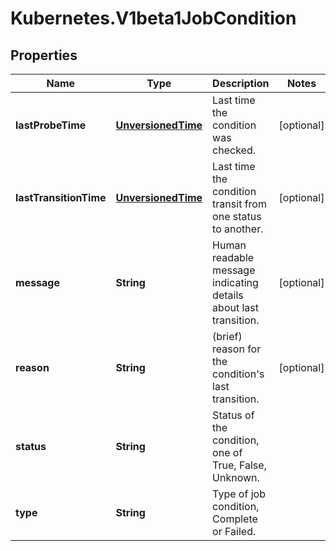 # Kubernetes.V1beta1JobCondition

## Properties
Name | Type | Description | Notes
------------ | ------------- | ------------- | -------------
**lastProbeTime** | [**UnversionedTime**](UnversionedTime.md) | Last time the condition was checked. | [optional] 
**lastTransitionTime** | [**UnversionedTime**](UnversionedTime.md) | Last time the condition transit from one status to another. | [optional] 
**message** | **String** | Human readable message indicating details about last transition. | [optional] 
**reason** | **String** | (brief) reason for the condition&#39;s last transition. | [optional] 
**status** | **String** | Status of the condition, one of True, False, Unknown. | 
**type** | **String** | Type of job condition, Complete or Failed. | 


